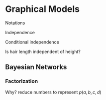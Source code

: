 # Graphical Models

Notations

Independence

Conditional independence

Is hair length independent of height?

## Bayesian Networks


### Factorization

Why? reduce numbers to represent $p(a,b,c,d)$

